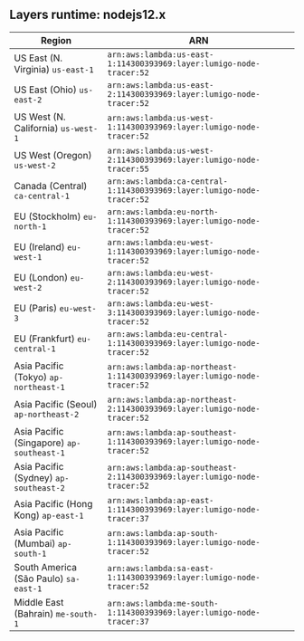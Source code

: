 Layers runtime: nodejs12.x
----
| Region | ARN |
| --- | --- |
|US East (N. Virginia)  `us-east-1`|`arn:aws:lambda:us-east-1:114300393969:layer:lumigo-node-tracer:52`|
|US East (Ohio)  `us-east-2`|`arn:aws:lambda:us-east-2:114300393969:layer:lumigo-node-tracer:52`|
|US West (N. California)  `us-west-1`|`arn:aws:lambda:us-west-1:114300393969:layer:lumigo-node-tracer:52`|
|US West (Oregon)  `us-west-2`|`arn:aws:lambda:us-west-2:114300393969:layer:lumigo-node-tracer:55`|
|Canada (Central)  `ca-central-1`|`arn:aws:lambda:ca-central-1:114300393969:layer:lumigo-node-tracer:52`|
|EU (Stockholm)  `eu-north-1`|`arn:aws:lambda:eu-north-1:114300393969:layer:lumigo-node-tracer:52`|
|EU (Ireland)  `eu-west-1`|`arn:aws:lambda:eu-west-1:114300393969:layer:lumigo-node-tracer:52`|
|EU (London)  `eu-west-2`|`arn:aws:lambda:eu-west-2:114300393969:layer:lumigo-node-tracer:52`|
|EU (Paris)  `eu-west-3`|`arn:aws:lambda:eu-west-3:114300393969:layer:lumigo-node-tracer:52`|
|EU (Frankfurt)  `eu-central-1`|`arn:aws:lambda:eu-central-1:114300393969:layer:lumigo-node-tracer:52`|
|Asia Pacific (Tokyo)  `ap-northeast-1`|`arn:aws:lambda:ap-northeast-1:114300393969:layer:lumigo-node-tracer:52`|
|Asia Pacific (Seoul)  `ap-northeast-2`|`arn:aws:lambda:ap-northeast-2:114300393969:layer:lumigo-node-tracer:52`|
|Asia Pacific (Singapore)  `ap-southeast-1`|`arn:aws:lambda:ap-southeast-1:114300393969:layer:lumigo-node-tracer:52`|
|Asia Pacific (Sydney)  `ap-southeast-2`|`arn:aws:lambda:ap-southeast-2:114300393969:layer:lumigo-node-tracer:52`|
|Asia Pacific (Hong Kong)  `ap-east-1`|`arn:aws:lambda:ap-east-1:114300393969:layer:lumigo-node-tracer:37`|
|Asia Pacific (Mumbai)  `ap-south-1`|`arn:aws:lambda:ap-south-1:114300393969:layer:lumigo-node-tracer:52`|
|South America (São Paulo)  `sa-east-1`|`arn:aws:lambda:sa-east-1:114300393969:layer:lumigo-node-tracer:52`|
|Middle East (Bahrain)  `me-south-1`|`arn:aws:lambda:me-south-1:114300393969:layer:lumigo-node-tracer:37`|
